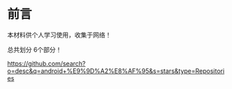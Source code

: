 # 前言

本材料供个人学习使用，收集于网络！

总共划分 6个部分！

https://github.com/search?o=desc&q=android+%E9%9D%A2%E8%AF%95&s=stars&type=Repositories

